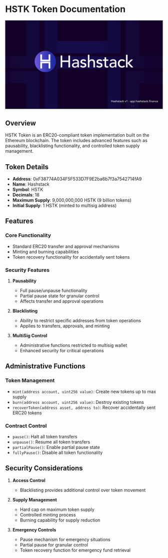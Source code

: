 # HSTK Token Documentation
<img src="./solidity/image/hashstack.jpg" alt="Hashstack" style="width:auto; height: auto;" />

## Overview

HSTK Token is an ERC20-compliant token implementation built on the Ethereum blockchain. The token includes advanced features such as pausability, blacklisting functionality, and controlled token supply management.

## Token Details
- **Address**: 0xF38774A034F5F533D7F9E2ba6b7f3a7542714fA9
- **Name**: Hashstack
- **Symbol**: HSTK
- **Decimals**: 18
- **Maximum Supply**: 9,000,000,000 HSTK (9 billion tokens)
- **Initial Supply**: 1 HSTK (minted to multisig address)

## Features

### Core Functionality
- Standard ERC20 transfer and approval mechanisms
- Minting and burning capabilities
- Token recovery functionality for accidentally sent tokens

### Security Features
1. **Pausability**
   - Full pause/unpause functionality
   - Partial pause state for granular control
   - Affects transfer and approval operations

2. **Blacklisting**
   - Ability to restrict specific addresses from token operations
   - Applies to transfers, approvals, and minting

3. **MultiSig Control**
   - Administrative functions restricted to multisig wallet
   - Enhanced security for critical operations

## Administrative Functions

### Token Management
- `mint(address account, uint256 value)`: Create new tokens up to max supply
- `burn(address account, uint256 value)`: Destroy existing tokens
- `recoverToken(address asset, address to)`: Recover accidentally sent ERC20 tokens

### Contract Control
- `pause()`: Halt all token transfers
- `unpause()`: Resume all token transfers
- `partialPause()`: Enable partial pause state
- `fullyPause()`: Disable all token functionality

## Security Considerations

1. **Access Control**
   - Blacklisting provides additional control over token movement

2. **Supply Management**
   - Hard cap on maximum token supply
   - Controlled minting process
   - Burning capability for supply reduction

3. **Emergency Controls**
   - Pause mechanism for emergency situations
   - Partial pause for granular control
   - Token recovery function for emergency fund retrieval
